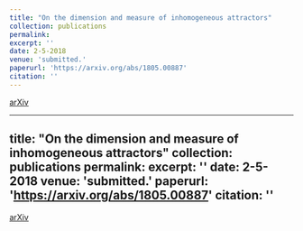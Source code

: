 ```yaml
---
title: "On the dimension and measure of inhomogeneous attractors"
collection: publications
permalink: 
excerpt: ''
date: 2-5-2018
venue: 'submitted.'
paperurl: 'https://arxiv.org/abs/1805.00887'
citation: ''
---
```

[arXiv](https://arxiv.org/abs/1805.00887)

---
title: "On the dimension and measure of inhomogeneous attractors"
collection: publications
permalink: 
excerpt: ''
date: 2-5-2018
venue: 'submitted.'
paperurl: 'https://arxiv.org/abs/1805.00887'
citation: ''
---
[arXiv](https://arxiv.org/abs/1805.00887)

